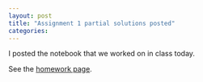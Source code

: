 ```yaml
---
layout: post
title: "Assignment 1 partial solutions posted"
categories:
---
```


I posted the notebook that we worked on in class today.

See the [homework page]({{site.baseurl}}/homework).
